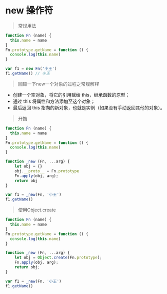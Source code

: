 # new 操作符

> 常规用法
```javascript
function Fn (name) {
  this.name = name
}
Fn.prototype.getName = function () {
  console.log(this.name)
}

var f1 = new Fn('小王')
f1.getName() // 小王
```

> 回顾一下new一个对象的过程之常规解释

- 创建一个空对象，将它的引用赋给 this，继承函数的原型；
- 通过 this 将属性和方法添加至这个对象；
- 最后返回 this 指向的新对象，也就是实例（如果没有手动返回其他的对象）。

> 开撸
```javascript
function Fn (name) {
  this.name = name
}
Fn.prototype.getName = function () {
  console.log(this.name)
}

function _new (Fn, ...arg) {
    let obj = {}
    obj.__proto__ = Fn.prototype
    Fn.apply(obj, arg);
    return obj
}

var f1 = _new(Fn, '小王')
f1.getName()
```

> 使用Object.create

```javascript
function Fn (name) {
  this.name = name
}
Fn.prototype.getName = function () {
  console.log(this.name)
}

function _new (Fn, ...arg) {
    let obj = Object.create(Fn.prototype);
    Fn.apply(obj, arg);
    return obj;
}

var f1 = _new(Fn, '小王')
f1.getName()
```
